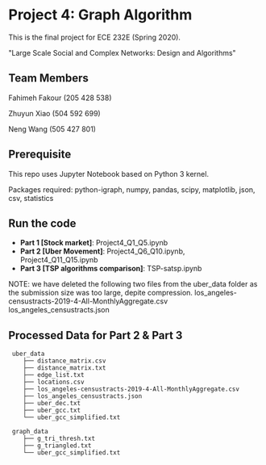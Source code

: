 # Project 4: Graph Algorithm
This is the final project for ECE 232E (Spring 2020).

"Large Scale Social and Complex Networks: Design and Algorithms"

## Team Members
Fahimeh Fakour (205 428 538)

Zhuyun Xiao (504 592 699)

Neng Wang (505 427 801)

## Prerequisite
This repo uses Jupyter Notebook based on Python 3 kernel.

Packages required: python-igraph, numpy, pandas, scipy, matplotlib, json, csv, statistics

## Run the code
- **Part 1 [Stock market]**: Project4_Q1_Q5.ipynb
- **Part 2 [Uber Movement]**: Project4_Q6_Q10.ipynb, Project4_Q11_Q15.ipynb
- **Part 3 [TSP algorithms comparison]**: TSP-satsp.ipynb

NOTE: we have deleted the following two files from the uber_data folder as the submission size was too large, depite compression.
los_angeles-censustracts-2019-4-All-MonthlyAggregate.csv
los_angeles_censustracts.json

## Processed Data for Part 2 & Part 3
```
 uber_data
    ├── distance_matrix.csv
    ├── distance_matrix.txt
    ├── edge_list.txt
    ├── locations.csv
    ├── los_angeles-censustracts-2019-4-All-MonthlyAggregate.csv
    ├── los_angeles_censustracts.json
    ├── uber_dec.txt
    ├── uber_gcc.txt
    └── uber_gcc_simplified.txt
    
 graph_data
    ├── g_tri_thresh.txt
    ├── g_triangled.txt
    └── uber_gcc_simplified.txt
 ```
